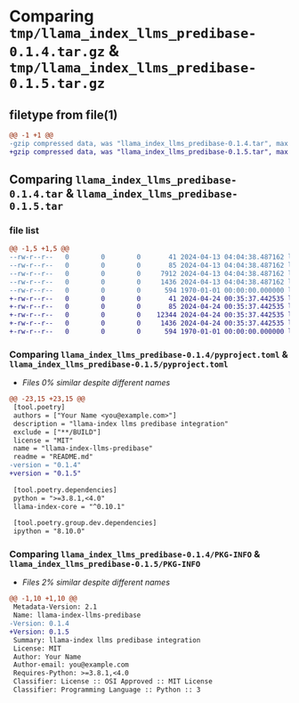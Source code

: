 # Comparing `tmp/llama_index_llms_predibase-0.1.4.tar.gz` & `tmp/llama_index_llms_predibase-0.1.5.tar.gz`

## filetype from file(1)

```diff
@@ -1 +1 @@
-gzip compressed data, was "llama_index_llms_predibase-0.1.4.tar", max compression
+gzip compressed data, was "llama_index_llms_predibase-0.1.5.tar", max compression
```

## Comparing `llama_index_llms_predibase-0.1.4.tar` & `llama_index_llms_predibase-0.1.5.tar`

### file list

```diff
@@ -1,5 +1,5 @@
--rw-r--r--   0        0        0       41 2024-04-13 04:04:38.487162 llama_index_llms_predibase-0.1.4/README.md
--rw-r--r--   0        0        0       85 2024-04-13 04:04:38.487162 llama_index_llms_predibase-0.1.4/llama_index/llms/predibase/__init__.py
--rw-r--r--   0        0        0     7912 2024-04-13 04:04:38.487162 llama_index_llms_predibase-0.1.4/llama_index/llms/predibase/base.py
--rw-r--r--   0        0        0     1436 2024-04-13 04:04:38.487162 llama_index_llms_predibase-0.1.4/pyproject.toml
--rw-r--r--   0        0        0      594 1970-01-01 00:00:00.000000 llama_index_llms_predibase-0.1.4/PKG-INFO
+-rw-r--r--   0        0        0       41 2024-04-24 00:35:37.442535 llama_index_llms_predibase-0.1.5/README.md
+-rw-r--r--   0        0        0       85 2024-04-24 00:35:37.442535 llama_index_llms_predibase-0.1.5/llama_index/llms/predibase/__init__.py
+-rw-r--r--   0        0        0    12344 2024-04-24 00:35:37.442535 llama_index_llms_predibase-0.1.5/llama_index/llms/predibase/base.py
+-rw-r--r--   0        0        0     1436 2024-04-24 00:35:37.442535 llama_index_llms_predibase-0.1.5/pyproject.toml
+-rw-r--r--   0        0        0      594 1970-01-01 00:00:00.000000 llama_index_llms_predibase-0.1.5/PKG-INFO
```

### Comparing `llama_index_llms_predibase-0.1.4/pyproject.toml` & `llama_index_llms_predibase-0.1.5/pyproject.toml`

 * *Files 0% similar despite different names*

```diff
@@ -23,15 +23,15 @@
 [tool.poetry]
 authors = ["Your Name <you@example.com>"]
 description = "llama-index llms predibase integration"
 exclude = ["**/BUILD"]
 license = "MIT"
 name = "llama-index-llms-predibase"
 readme = "README.md"
-version = "0.1.4"
+version = "0.1.5"
 
 [tool.poetry.dependencies]
 python = ">=3.8.1,<4.0"
 llama-index-core = "^0.10.1"
 
 [tool.poetry.group.dev.dependencies]
 ipython = "8.10.0"
```

### Comparing `llama_index_llms_predibase-0.1.4/PKG-INFO` & `llama_index_llms_predibase-0.1.5/PKG-INFO`

 * *Files 2% similar despite different names*

```diff
@@ -1,10 +1,10 @@
 Metadata-Version: 2.1
 Name: llama-index-llms-predibase
-Version: 0.1.4
+Version: 0.1.5
 Summary: llama-index llms predibase integration
 License: MIT
 Author: Your Name
 Author-email: you@example.com
 Requires-Python: >=3.8.1,<4.0
 Classifier: License :: OSI Approved :: MIT License
 Classifier: Programming Language :: Python :: 3
```

